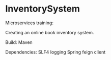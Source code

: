 # InventorySystem
Microservices training:

Creating an online book inventory system.

Build:
Maven

Dependencies:
SLF4 logging
Spring feign client


